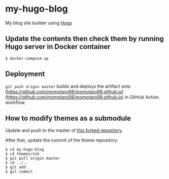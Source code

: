 # my-hugo-blog

My blog site builder using [Hugo](https://gohugo.io)

## Update the contents then check them by running Hugo server in Docker container

```
$ docker-compose up
```

## Deployment

`git push origin master` builds and deploys the artifact onto [https://github.com/momotaro98/momotaro98.github.io](https://github.com/momotaro98/momotaro98.github.io) in GitHub Action workflow.

## How to modify themes as a submodule

Update and push to the master of [this forked repository](https://github.com/momotaro98/hugo-ink).

After that, update the commit of the theme repository.

```
$ cd my-hugo-blog
$ cd themes/ink
$ git pull origin master
$ cd ../..
$ git add .
$ git commit
```
